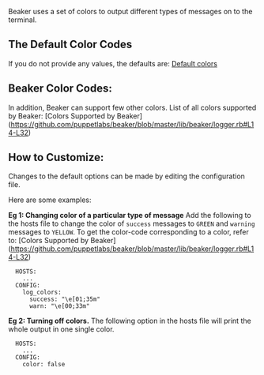 
Beaker uses a set of colors to output different types of messages on to the terminal.

## The Default Color Codes
   If you do not provide any values, the defaults are: [Default colors](https://github.com/puppetlabs/beaker/blob/master/lib/beaker/logger.rb#L85-L95)

## Beaker Color Codes:
In addition, Beaker can support few other colors. List of all colors supported by Beaker:  [Colors Supported by Beaker] (https://github.com/puppetlabs/beaker/blob/master/lib/beaker/logger.rb#L14-L32)

## How to Customize:
Changes to the default options can be made by editing the configuration file.

Here are some examples:

**Eg 1: Changing color of a particular type of message**
Add the following to the hosts file to change the color of `success` messages to `GREEN` and `warning` messages to `YELLOW`. 
To get the color-code corresponding to a color, refer to: [Colors Supported by Beaker] (https://github.com/puppetlabs/beaker/blob/master/lib/beaker/logger.rb#L14-L32)

      HOSTS:
        ...
      CONFIG:
        log_colors:
          success: "\e[01;35m"
          warn: "\e[00;33m"

**Eg 2: Turning off colors.**
The following option in the hosts file will print the whole output in one single color.

      HOSTS:
        ...
      CONFIG:
        color: false
